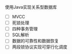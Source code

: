 使用Java实现关系型数据库

- [ ] MVCC
- [ ] 死锁处理
- [ ] 四种事务管理
- [ ] SQL解析
- [ ] 数据的可靠性和数据恢复
- [ ] 两段锁协议实现可穿行化调度